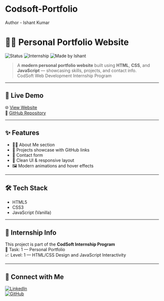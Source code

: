 # Codsoft-Portfolio
Author - Ishant Kumar
# 👨‍💻 Personal Portfolio Website

![Status](https://img.shields.io/badge/Live%20Demo-Available-00bfff?style=flat-square&logo=githubpages)
![Internship](https://img.shields.io/badge/Task%201-Level%201-orange?style=flat-square&logo=codersrank)
![Made by Ishant](https://img.shields.io/badge/Made%20by-Ishant%20Kumar-blueviolet?style=flat-square)

> A **modern personal portfolio website** built using **HTML**, **CSS**, and **JavaScript** — showcasing skills, projects, and contact info.  
> CodSoft Web Development Internship Program

---

## 🚀 Live Demo

🌐 [View Website](https://ishantcode.github.io/Codsoft-Portfolio/)  
📂 [GitHub Repository](https://github.com/Ishantcode/Codsoft-Portfolio.git)

---

## ✨ Features

- 🧑‍💼 About Me section  
- 💼 Projects showcase with GitHub links  
- 📧 Contact form  
- 🎨 Clean UI & responsive layout  
- 🖼️ Modern animations and hover effects

---

## 🛠️ Tech Stack

- HTML5  
- CSS3  
- JavaScript (Vanilla)

---

## 📌 Internship Info

This project is part of the **CodSoft Internship Program**  
📁 Task: 1 — Personal Portfolio  
📈 Level: 1 — HTML/CSS Design and JavaScript Interactivity

---

## 🤝 Connect with Me

[![LinkedIn](https://img.shields.io/badge/LinkedIn-Ishant%20Kumar-blue?style=flat-square&logo=linkedin)](https://www.linkedin.com/in/ishant-kumar-0827b2321)  
[![GitHub](https://img.shields.io/badge/GitHub-Ishantcode-black?style=flat-square&logo=github)](https://github.com/Ishantcode)

